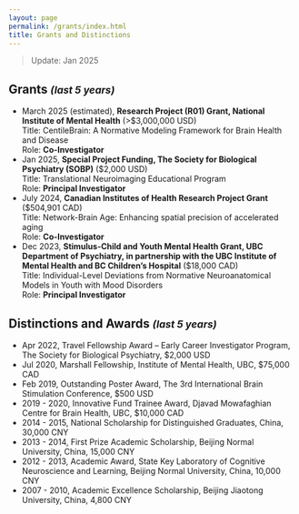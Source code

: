 ```yaml
---
layout: page
permalink: /grants/index.html
title: Grants and Distinctions
---
```


> Update: Jan 2025

## Grants <small><i>(last 5 years)</i></small>

- March 2025 (estimated), **Research Project (R01) Grant, National Institute of Mental Health** (>$3,000,000 USD) <br> Title: CentileBrain: A Normative Modeling Framework for Brain Health and Disease <br>Role: **Co-Investigator**<br>
- Jan 2025, **Special Project Funding, The Society for Biological Psychiatry (SOBP)** ($2,000 USD) <br> Title: Translational Neuroimaging Educational Program <br>Role: **Principal Investigator**<br>
- July 2024, **Canadian Institutes of Health Research Project Grant** ($504,901 CAD)<br> Title: Network-Brain Age: Enhancing spatial precision of accelerated aging <br>Role: **Co-Investigator**<br>
- Dec 2023, **Stimulus-Child and Youth Mental Health Grant, UBC Department of Psychiatry, in partnership with the UBC Institute of Mental Health and BC Children’s Hospital** ($18,000 CAD)<br>Title: Individual-Level Deviations from Normative Neuroanatomical Models in Youth with Mood Disorders <br>Role: **Principal Investigator**


## Distinctions and Awards <small><i>(last 5 years)</i></small>

- Apr 2022, Travel Fellowship Award – Early Career Investigator Program, The Society for Biological Psychiatry, $2,000 USD
- Jul 2020, Marshall Fellowship, Institute of Mental Health, UBC, $75,000 CAD
- Feb 2019, Outstanding Poster Award, The 3rd International Brain Stimulation Conference, $500 USD
- 2019 - 2020, Innovative Fund Trainee Award, Djavad Mowafaghian Centre for Brain Health, UBC, $10,000 CAD
- 2014 - 2015, National Scholarship for Distinguished Graduates, China, 30,000 CNY
- 2013 - 2014, First Prize Academic Scholarship, Beijing Normal University, China, 15,000 CNY
- 2012 - 2013, Academic Award, State Key Laboratory of Cognitive Neuroscience and Learning, Beijing Normal University, China, 10,000 CNY
- 2007 - 2010, Academic Excellence Scholarship, Beijing Jiaotong University, China, 4,800 CNY

<br>
